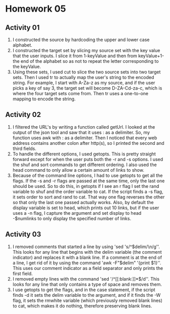 Homework 05
===========

Activity 01
-----------
1. I constructed the source by hardcoding the upper and lower case alphabet.
2. I constructed the target set by slicing my source set with the key value that the
	user inputs. I slice it from 1-keyValue and then from keyValue+1-the end of the 
	alphabet so as not to repeat the letter corresponding to the keyValue.
3. Using these sets, I used cut to slice the two source sets into two target sets. Then
	I used tr to actually map the user's string to the encoded string. For example,
	I start with A-Za-z as my source, and if the user picks a key of say 3, the target
	set will become D-ZA-Cd-za-c, which is where the four target sets come from.
	Then tr uses a one-to-one mapping to encode the string.

Activity 02
-----------
1. I filtered the URL's by writing a function called getUrl. I looked at the output of 
	the json tool and saw that it uses : as a delimiter. So, my function uses awk
	with : as a delimiter. Then I noticed that every web address contains another
	colon after http(s), so I printed the second and third fields.
2. To handle the different options, I used getopts. This is pretty straight forward 
	except for when the user puts both the -r and -s options. I used
	the shuf and sort commands to get different ordering. I also used 
	the head command to only allow a certain amount of links to show.
3. Because of the command line options, I had to use getopts to get all 
	the flags. If the -s and -r flags are passed at the same time, only
	the last one should be used. So to do this, in getopts if I see an
	r flag I set the rand variable to shuf and the order variable to cat.
	If the script finds a -s flag, it sets order to sort and rand to cat.
	That way one flag reverses the other so that only the last one passed
	actually works. Also, by default the display variable is set to head, 
	which prints out 10 links, but if the user uses a -n flag, I capture
	the argument and set display to head -$numlinks to only display the 
	specified number of links. 

Activity 03
-----------
1. I removed comments that started a line by using 'sed 's/^$delim/\n/g''.
	This looks for any line that begins with the delim variable 
	(the comment indicator) and replaces it with a blank line. If a 
	comment is at the end of a line, I get rid of it by using the 
	command 'awk -F"$delim" '{print  $1}''. This uses our comment 
	indicator as a field separator and only prints the first field.
2. I removed empty lines with the command 'sed '/^[[:blank:]]*$/d''. This
	looks for any line that only contains a type of space and removes
	them. 
3. I use getopts to get the flags, and in the case statement, if the script
	finds -d it sets the delim variable to the argument, and if it finds
	the -W flag, it sets the rmwhite variable (which previously removed
	blank lines) to cat, which makes it do nothing, therefore preserving
	blank lines. 
